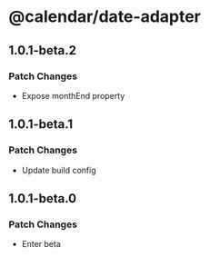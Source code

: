 # @calendar/date-adapter

## 1.0.1-beta.2

### Patch Changes

- Expose monthEnd property

## 1.0.1-beta.1

### Patch Changes

- Update build config

## 1.0.1-beta.0

### Patch Changes

- Enter beta
